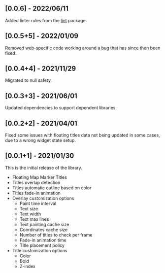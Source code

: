 ## [0.0.6] - 2022/06/11

Added linter rules from the [lint](https://pub.dev/packages/lint) package.

## [0.0.5+5] - 2022/01/09

Removed web-specific code working around [a bug](https://github.com/flutter/flutter/issues/46683) that has since then been fixed.

## [0.0.4+4] - 2021/11/29

Migrated to null safety.

## [0.0.3+3] - 2021/06/01

Updated dependencies to support dependent libraries.

## [0.0.2+2] - 2021/04/01

Fixed some issues with floating titles data not being updated in some cases, due to a wrong widget state setup.

## [0.0.1+1] - 2021/01/30

This is the initial release of the library.

* Floating Map Marker Titles
* Titles overlap detection
* Titles automatic outline based on color
* Titles fade-in animation
* Overlay customization options
    * Paint time interval
    * Text size
    * Text width
    * Text max lines
    * Text painting cache size
    * Coordinates cache size
    * Number of titles to check per frame
    * Fade-in animation time
    * Title placement policy
* Title customization options
    * Color
    * Bold
    * Z-index
